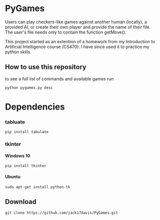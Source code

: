 # PyGames
Users can play checkers-like games against another human (locally), a provided AI, or create their own player and provide the name of their file. The user's file needs only to contain the function getMove().

This project started as an extention of a homework from my Introduction to Artificial Intelligence course (CS470). I have since used it to practice my python skills.

## How to use this repository
to see a full list of commands and available games run 
```
python pygames.py desc 
```
# Dependencies
### tabluate
```
pip install tabulate
```
### tkinter
#### Windows 10
```
pip install tkinter
```
#### Ubuntu
```
sudo apt-get install python-tk
```

## Download
```
git clone https://github.com/jack17davis/PyGames.git 
```
